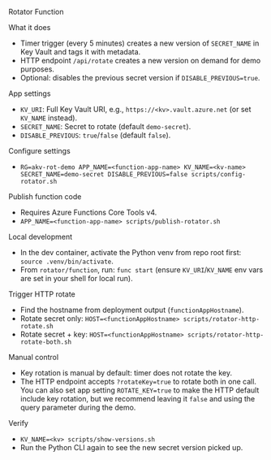 Rotator Function

What it does
- Timer trigger (every 5 minutes) creates a new version of `SECRET_NAME` in Key Vault and tags it with metadata.
- HTTP endpoint `/api/rotate` creates a new version on demand for demo purposes.
- Optional: disables the previous secret version if `DISABLE_PREVIOUS=true`.

App settings
- `KV_URI`: Full Key Vault URI, e.g., `https://<kv>.vault.azure.net` (or set `KV_NAME` instead).
- `SECRET_NAME`: Secret to rotate (default `demo-secret`).
- `DISABLE_PREVIOUS`: `true`/`false` (default `false`).

Configure settings
- `RG=akv-rot-demo APP_NAME=<function-app-name> KV_NAME=<kv-name> SECRET_NAME=demo-secret DISABLE_PREVIOUS=false scripts/config-rotator.sh`

Publish function code
- Requires Azure Functions Core Tools v4.
- `APP_NAME=<function-app-name> scripts/publish-rotator.sh`

Local development
- In the dev container, activate the Python venv from repo root first: `source .venv/bin/activate`.
- From `rotator/function`, run: `func start` (ensure `KV_URI`/`KV_NAME` env vars are set in your shell for local run).

Trigger HTTP rotate
- Find the hostname from deployment output (`functionAppHostname`).
- Rotate secret only: `HOST=<functionAppHostname> scripts/rotator-http-rotate.sh`
- Rotate secret + key: `HOST=<functionAppHostname> scripts/rotator-http-rotate-both.sh`

Manual control
- Key rotation is manual by default: timer does not rotate the key.
- The HTTP endpoint accepts `?rotateKey=true` to rotate both in one call. You can also set app setting `ROTATE_KEY=true` to make the HTTP default include key rotation, but we recommend leaving it `false` and using the query parameter during the demo.

Verify
- `KV_NAME=<kv> scripts/show-versions.sh`
- Run the Python CLI again to see the new secret version picked up.
